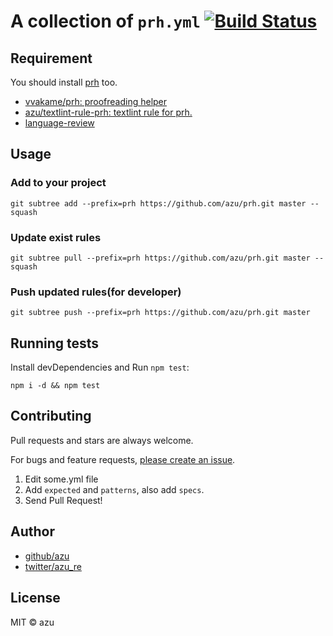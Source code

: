 # A collection of `prh.yml` [![Build Status](https://travis-ci.org/azu/prh.yml.svg?branch=master)](https://travis-ci.org/azu/prh.yml)


## Requirement

You should install [prh](https://github.com/vvakame/prh "prh") too.

- [vvakame/prh: proofreading helper](https://github.com/vvakame/prh)
- [azu/textlint-rule-prh: textlint rule for prh.](https://github.com/azu/textlint-rule-prh)
- [language-review](https://atom.io/packages/language-review)

## Usage

### Add to your project

    git subtree add --prefix=prh https://github.com/azu/prh.git master --squash

### Update exist rules

    git subtree pull --prefix=prh https://github.com/azu/prh.git master --squash

### Push updated rules(for developer)

    git subtree push --prefix=prh https://github.com/azu/prh.git master

## Running tests

Install devDependencies and Run `npm test`:

    npm i -d && npm test

## Contributing

Pull requests and stars are always welcome.

For bugs and feature requests, [please create an issue](https://github.com/azu/prh/issues).

1. Edit some.yml file
2. Add `expected` and `patterns`, also add `specs`.
3. Send Pull Request! 

## Author

- [github/azu](https://github.com/azu)
- [twitter/azu_re](https://twitter.com/azu_re)

## License

MIT © azu
